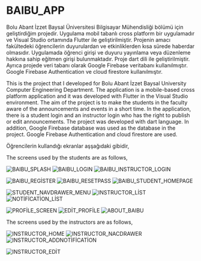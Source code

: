 # BAIBU_APP

Bolu Abant İzzet Baysal Üniversitesi Bilgisayar Mühendisliği bölümü için  geliştirdiğim projedir. Uygulama mobil tabanlı cross platform bir uygulamadır ve Visual Studio ortamında Flutter ile geliştirilmiştir. Projenin amacı fakültedeki öğrencilerin duyurulardan ve etkinliklerden kısa sürede haberdar olmasıdır. Uygulamada öğrenci girişi ve duyuru yayınlama veya düzenleme hakkına sahip eğitmen girişi bulunmaktadır. Proje dart dili ile geliştirilmiştir.
Ayrıca projede veri tabanı olarak Google Firebase veritabanı kullanılmıştır. Google Firebase Authentication ve  cloud firestore kullanılmıştır. 

This is the project that I developed for Bolu Abant İzzet Baysal University Computer Engineering Department. The application is a mobile-based cross platform application and it was developed with Flutter in the Visual Studio environment. The aim of the project is to make the students in the faculty aware of the announcements and events in a short time. In the application, there is a student login and an instructor login who has the right to publish or edit announcements. The project was developed with dart language.
In addition, Google Firebase database was used as the database in the project. Google Firebase Authentication and cloud firestore are used.

Öğrencilerin kullandığı ekranlar aşşağıdaki gibidir,

The screens used by the students are as follows,

![BAIBU_SPLASH](https://user-images.githubusercontent.com/57503835/214562840-5e41598d-2611-4a01-b550-019023748d50.png)
![BAIBU_LOGIN](https://user-images.githubusercontent.com/57503835/214563277-74bc5318-4588-4d6c-9c20-92bdb8b5ce29.png)
![BAIBU_INSTRUCTOR_LOGIN](https://user-images.githubusercontent.com/57503835/214563594-31a29a48-dfa6-4e93-8bcc-fc300674aa01.png)

![BAIBU_REGİSTER](https://user-images.githubusercontent.com/57503835/214563927-31564300-0562-4ff0-b7b6-adc64203c747.png)
![BAIBU_RESETPASS](https://user-images.githubusercontent.com/57503835/214564062-a1018a95-6152-4a0c-b79d-c3dcfca09930.png)
![BAIBU_STUDENT_HOMEPAGE](https://user-images.githubusercontent.com/57503835/214564248-1add7030-777d-4a1b-ac78-50a2684cf7da.png)

![STUDENT_NAVDRAWER_MENU](https://user-images.githubusercontent.com/57503835/214564373-30e85ade-2453-4bdb-8b7b-6d8c98c6adaf.png)
![INSTRUCTOR_LİST](https://user-images.githubusercontent.com/57503835/214564527-d1dd8a20-52b5-488d-8a20-dc80d3922056.png)
![NOTİFİCATİON_LİST](https://user-images.githubusercontent.com/57503835/214564653-cf7bf9ec-7381-4a74-8278-dac3d2a435d8.png)

![PROFİLE_SCREEN](https://user-images.githubusercontent.com/57503835/214564775-b3d49687-b4e2-4855-ba45-ed860f7a2544.png)
![EDİT_PROFİLE](https://user-images.githubusercontent.com/57503835/214564986-fe3f353e-52e4-4233-9ad8-e93a2eef4efe.png)
![ABOUT_BAIBU](https://user-images.githubusercontent.com/57503835/214564993-10ae6b6a-8752-4eda-a247-965d21dc1db6.png)

The screens used by the instructors are as follows,

![INSTRUCTOR_HOME](https://user-images.githubusercontent.com/57503835/215580927-d778324e-91d5-4fff-b51e-bda06f737585.png)
![INSTRUCTOR_NACDRAWER](https://user-images.githubusercontent.com/57503835/215581068-47477f53-ef78-4a53-b302-20183652fb38.png)
![INSTRUCTOR_ADDNOTİFİCATİON](https://user-images.githubusercontent.com/57503835/215581332-a2a58ca8-319c-47b7-bb9e-8dd3cd442f1b.png)

![INSTRUCTOR_EDİT](https://user-images.githubusercontent.com/57503835/215581349-e8b1f0f4-ccde-4975-9403-053f8cec322b.png)

